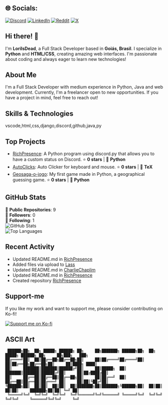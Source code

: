 
## 🌐 Socials:
[![Discord](https://img.shields.io/badge/Discord-%237289DA.svg?logo=discord&logoColor=white)](https://discord.gg/https://discord.gg/5fBVu2JUkb) [![LinkedIn](https://img.shields.io/badge/LinkedIn-%230077B5.svg?logo=linkedin&logoColor=white)](https://linkedin.com/in/www.linkedin.com/in/jose-roberto-santos-nascimento-601b1727a) [![Reddit](https://img.shields.io/badge/Reddit-%23FF4500.svg?logo=Reddit&logoColor=white)](https://reddit.com/user/u/Easy_Requirement3715) [![X](https://img.shields.io/badge/X-black.svg?logo=X&logoColor=white)](https://x.com/@LoriIsDead) 

## Hi there! 👋

I'm **LoriIsDead**, a Full Stack Developer based in **Goiás, Brasil**. I specialize in **Python** and **HTML/CSS**, creating amazing web interfaces. I'm passionate about coding and always eager to learn new technologies!

## About Me

I'm a Full Stack Developer with medium experience in Python, Java and web development. Currently, I'm a freelancer open to new opportunities. If you have a project in mind, feel free to reach out!

## Skills & Technologies

vscode,html,css,django,discord,github,java,py

## Top Projects

- [RichPresence](https://github.com/CharlieChaplim/RichPresence): A Python program using discord.py that allows you to have a custom status on Discord. ⭐ **0 stars** | 🐍 **Python**  
- [AutoClicks](https://github.com/CharlieChaplim/AutoClicks): Auto Clicker for keyboard and mouse. ⭐ **0 stars** | 🔧 **TeX**  
- [Geosaga-o-jogo](https://github.com/CharlieChaplim/Geosaga-o-jogo): My first game made in Python, a geographical guessing game. ⭐ **0 stars** | 🐍 **Python**

## GitHub Stats

🚀 **Public Repositories**: 9  
👥 **Followers**: 0  
🔄 **Following**: 1  
![GitHub Stats](https://github-readme-stats.vercel.app/api?username=CharlieChaplim&show_icons=true&theme=radical)  
![Top Languages](https://github-readme-stats.vercel.app/api/top-langs/?username=CharlieChaplim&layout=compact&theme=radical)

## Recent Activity

- Updated README.md in [RichPresence](https://github.com/CharlieChaplim/RichPresence)  
- Added files via upload to [Lass](https://github.com/CharlieChaplim/Lass)  
- Updated README.md in [CharlieChaplim](https://github.com/CharlieChaplim/CharlieChaplim)  
- Updated README.md in [RichPresence](https://github.com/CharlieChaplim/RichPresence)  
- Created repository [RichPresence](https://github.com/CharlieChaplim/RichPresence)

## Support-me

If you like my work and want to support me, please consider contributing on Ko-fi!

[![Support me on Ko-fi](https://img.shields.io/badge/Support%20me%20on-Ko--fi-red?style=flat-square&logo=kofi&logoColor=white)](https://ko-fi.com/loriisdead)

## ASCII Art

```
 ██████╗██╗  ██╗ █████╗ ██████╗ ██╗     ██╗███████╗ ██████╗██╗  ██╗ █████╗ ██████╗ ██╗     ██╗███╗   ███╗
██╔════╝██║  ██║██╔══██╗██╔══██╗██║     ██║██╔════╝██╔════╝██║  ██║██╔══██╗██╔══██╗██║     ██║████╗ ████║
██║     ███████║███████║██████╔╝██║     ██║█████╗  ██║     ███████║███████║██████╔╝██║     ██║██╔████╔██║
██║     ██╔══██║██╔══██║██╔══██╗██║     ██║██╔══╝  ██║     ██╔══██║██╔══██║██╔═══╝ ██║     ██║██║╚██╔╝██║
╚██████╗██║  ██║██║  ██║██║  ██║███████╗██║███████╗╚██████╗██║  ██║██║  ██║██║     ███████╗██║██║ ╚═╝ ██║
 ╚═════╝╚═╝  ╚═╝╚═╝  ╚═╝╚═╝  ╚═╝╚══════╝╚═╝╚══════╝ ╚═════╝╚═╝  ╚═╝╚═╝  ╚═╝╚═╝     ╚══════╝╚═╝╚═╝     ╚═╝
                                                                                                         
```
